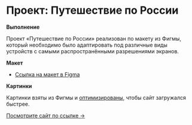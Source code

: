 # Проект: Путешествие по России

**Выполнение**

Проект «Путешествие по России» реализован по макету из Фигмы, который необходимо было адаптировать под различные виды устройств с самыми распространёнными разрешениями экранов.

**Макет**

* [Ссылка на макет в Figma](https://www.figma.com/file/5S2WSbEFL6awjVWJ0NWL8Q/Sprint-3_-Russia-_-desktop-mobile?node-id=28503%3A0)

**Картинки**

Картинки взяты из Фигмы и [оптимизированы](https://tinypng.com/), чтобы сайт загружался быстрее.

[Посмотрите сайт по ссылке →](https://valeriny.github.io/russian-travel/)
